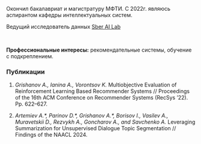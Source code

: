 Окончил бакалавриат и магистратуру МФТИ. С 2022г. являюсь аспирантом кафедры интеллектуальных систем.

Ведущий исследователь данных [Sber AI Lab](https://sberlabs.com/laboratories/sber-ai-lab)

&nbsp; 

**Профессиональные интересы:** рекомендательные системы, обучение с подкреплением.

### Публикации

1. _Grishanov A., Ianina A., Vorontsov K._ Multiobjective Evaluation of Reinforcement Learning Based Recommender Systems // Proceedings of the 16th ACM Conference on Recommender Systems (RecSys ’22). Pp. 622–627.

2. _Artemiev A.\*, Parinov D.\*, Grishanov A.\*, Borisov I., Vasilev A., Muravetskii D., Rezvykh A., Goncharov A., and Savchenko A._ Leveraging Summarization for Unsupervised Dialogue Topic Segmentation // Findings of the NAACL 2024.
